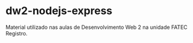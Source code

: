 # dw2-nodejs-express
Material utilizado nas aulas de Desenvolvimento Web 2 na unidade FATEC Registro.
